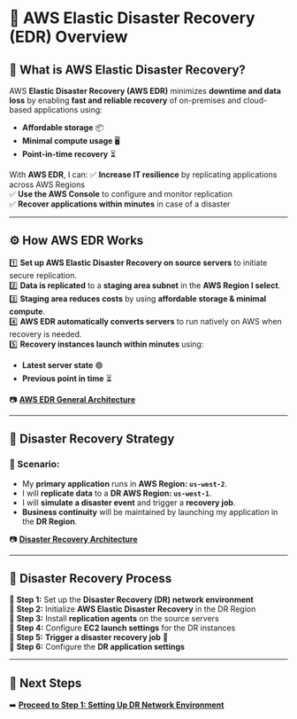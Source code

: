# **🔹 AWS Elastic Disaster Recovery (EDR) Overview**

## **📌 What is AWS Elastic Disaster Recovery?**
AWS **Elastic Disaster Recovery (AWS EDR)** minimizes **downtime and data loss** by enabling **fast and reliable recovery** of on-premises and cloud-based applications using:
- **Affordable storage** 📦
- **Minimal compute usage** 🖥️
- **Point-in-time recovery** ⏳

With **AWS EDR**, I can:
✅ **Increase IT resilience** by replicating applications across AWS Regions  
✅ **Use the AWS Console** to configure and monitor replication  
✅ **Recover applications within minutes** in case of a disaster  

---

## **⚙️ How AWS EDR Works**
1️⃣ **Set up AWS Elastic Disaster Recovery on source servers** to initiate secure replication.  
2️⃣ **Data is replicated** to a **staging area subnet** in the **AWS Region I select**.  
3️⃣ **Staging area reduces costs** by using **affordable storage & minimal compute**.  
4️⃣ **AWS EDR automatically converts servers** to run natively on AWS when recovery is needed.  
5️⃣ **Recovery instances launch within minutes** using:
   - **Latest server state** 🟢
   - **Previous point in time** ⏳

📷 **[AWS EDR General Architecture](./images/edr-general-arch.png)**

---

## **📌 Disaster Recovery Strategy**
### **📍 Scenario:**  
- My **primary application** runs in **AWS Region: `us-west-2`**.  
- I will **replicate data** to a **DR AWS Region: `us-west-1`**.  
- I will **simulate a disaster event** and trigger a **recovery job**.
- **Business continuity** will be maintained by launching my application in the **DR Region**.

📷 **[Disaster Recovery Architecture](./images/dr-architecture.png)**

---

## **📌 Disaster Recovery Process**
🔹 **Step 1:** Set up the **Disaster Recovery (DR) network environment**  
🔹 **Step 2:** Initialize **AWS Elastic Disaster Recovery** in the DR Region  
🔹 **Step 3:** Install **replication agents** on the source servers  
🔹 **Step 4:** Configure **EC2 launch settings** for the DR instances  
🔹 **Step 5:** **Trigger a disaster recovery job** 🚀  
🔹 **Step 6:** Configure the **DR application settings**  

---

## **🚀 Next Steps**
➡️ **[Proceed to Step 1: Setting Up DR Network Environment](./elastic-disaster-recovery-setup.md)**
